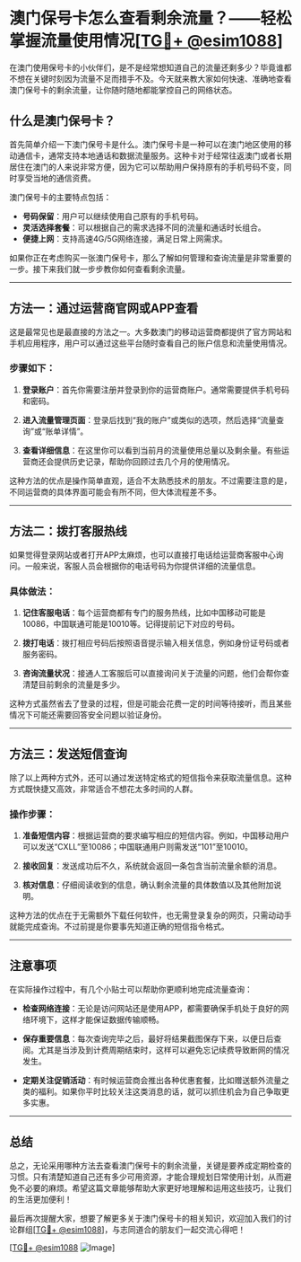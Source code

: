 # 澳门保号卡怎么查看剩余流量？——轻松掌握流量使用情况[[TG💪+ @esim1088](https://t.me/s/esim1088)]

在澳门使用保号卡的小伙伴们，是不是经常想知道自己的流量还剩多少？毕竟谁都不想在关键时刻因为流量不足而措手不及。今天就来教大家如何快速、准确地查看澳门保号卡的剩余流量，让你随时随地都能掌控自己的网络状态。

## 什么是澳门保号卡？

首先简单介绍一下澳门保号卡是什么。澳门保号卡是一种可以在澳门地区使用的移动通信卡，通常支持本地通话和数据流量服务。这种卡对于经常往返澳门或者长期居住在澳门的人来说非常方便，因为它可以帮助用户保持原有的手机号码不变，同时享受当地的通信资费。

澳门保号卡的主要特点包括：

- **号码保留**：用户可以继续使用自己原有的手机号码。
- **灵活选择套餐**：可以根据自己的需求选择不同的流量和通话时长组合。
- **便捷上网**：支持高速4G/5G网络连接，满足日常上网需求。

如果你正在考虑购买一张澳门保号卡，那么了解如何管理和查询流量是非常重要的一步。接下来我们就一步步教你如何查看剩余流量。

---

## 方法一：通过运营商官网或APP查看

这是最常见也是最直接的方法之一。大多数澳门的移动运营商都提供了官方网站和手机应用程序，用户可以通过这些平台随时查看自己的账户信息和流量使用情况。

### 步骤如下：

1. **登录账户**：首先你需要注册并登录到你的运营商账户。通常需要提供手机号码和密码。
   
2. **进入流量管理页面**：登录后找到“我的账户”或类似的选项，然后选择“流量查询”或“账单详情”。

3. **查看详细信息**：在这里你可以看到当前月的流量使用总量以及剩余量。有些运营商还会提供历史记录，帮助你回顾过去几个月的使用情况。

这种方法的优点是操作简单直观，适合不太熟悉技术的朋友。不过需要注意的是，不同运营商的具体界面可能会有所不同，但大体流程差不多。

---

## 方法二：拨打客服热线

如果觉得登录网站或者打开APP太麻烦，也可以直接打电话给运营商客服中心询问。一般来说，客服人员会根据你的电话号码为你提供详细的流量信息。

### 具体做法：

1. **记住客服电话**：每个运营商都有专门的服务热线，比如中国移动可能是10086，中国联通可能是10010等。记得提前记下对应的号码。

2. **拨打电话**：拨打相应号码后按照语音提示输入相关信息，例如身份证号码或者服务密码。

3. **咨询流量状况**：接通人工客服后可以直接询问关于流量的问题，他们会帮你查清楚目前剩余的流量是多少。

这种方式虽然省去了登录的过程，但是可能会花费一定的时间等待接听，而且某些情况下可能还需要回答安全问题以验证身份。

---

## 方法三：发送短信查询

除了以上两种方式外，还可以通过发送特定格式的短信指令来获取流量信息。这种方式既快捷又高效，非常适合不想花太多时间的人群。

### 操作步骤：

1. **准备短信内容**：根据运营商的要求编写相应的短信内容。例如，中国移动用户可以发送“CXLL”至10086；中国联通用户则需发送“101”至10010。

2. **接收回复**：发送成功后不久，系统就会返回一条包含当前流量余额的消息。

3. **核对信息**：仔细阅读收到的信息，确认剩余流量的具体数值以及其他附加说明。

这种方法的优点在于无需额外下载任何软件，也无需登录复杂的网页，只需动动手就能完成查询。不过前提是你要事先知道正确的短信指令格式。

---

## 注意事项

在实际操作过程中，有几个小贴士可以帮助你更顺利地完成流量查询：

- **检查网络连接**：无论是访问网站还是使用APP，都需要确保手机处于良好的网络环境下，这样才能保证数据传输顺畅。
  
- **保存重要信息**：每次查询完毕之后，最好将结果截图保存下来，以便日后查阅。尤其是当涉及到计费周期结束时，这样可以避免忘记续费导致断网的情况发生。

- **定期关注促销活动**：有时候运营商会推出各种优惠套餐，比如赠送额外流量之类的福利。如果你平时比较关注这类消息的话，就可以抓住机会为自己争取更多实惠。

---

## 总结

总之，无论采用哪种方法去查看澳门保号卡的剩余流量，关键是要养成定期检查的习惯。只有清楚知道自己还有多少可用资源，才能合理规划日常使用计划，从而避免不必要的麻烦。希望这篇文章能够帮助大家更好地理解和运用这些技巧，让我们的生活更加便利！

最后再次提醒大家，想要了解更多关于澳门保号卡的相关知识，欢迎加入我们的讨论群组[[TG💪+ @esim1088](https://t.me/s/esim1088)]，与志同道合的朋友们一起交流心得吧！

[[TG💪+ @esim1088](https://t.me/s/esim1088) ![Image](https://i.postimg.cc/4NQfJmqS/Snipaste-2025-05-13-00-14-12.png)]